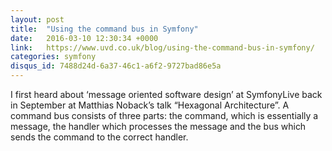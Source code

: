 ```yaml
---
layout: post
title:  "Using the command bus in Symfony"
date:   2016-03-10 12:30:34 +0000
link:   https://www.uvd.co.uk/blog/using-the-command-bus-in-symfony/
categories: symfony
disqus_id: 7488d24d-6a37-46c1-a6f2-9727bad86e5a
---
```


I first heard about ‘message oriented software design’ at SymfonyLive back in September at Matthias Noback’s talk 
“Hexagonal Architecture”. A command bus consists of three parts: the command, which is essentially a message, the 
handler which processes the message and the bus which sends the command to the correct handler.

